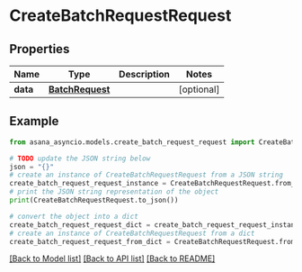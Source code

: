 # CreateBatchRequestRequest


## Properties

Name | Type | Description | Notes
------------ | ------------- | ------------- | -------------
**data** | [**BatchRequest**](BatchRequest.md) |  | [optional] 

## Example

```python
from asana_asyncio.models.create_batch_request_request import CreateBatchRequestRequest

# TODO update the JSON string below
json = "{}"
# create an instance of CreateBatchRequestRequest from a JSON string
create_batch_request_request_instance = CreateBatchRequestRequest.from_json(json)
# print the JSON string representation of the object
print(CreateBatchRequestRequest.to_json())

# convert the object into a dict
create_batch_request_request_dict = create_batch_request_request_instance.to_dict()
# create an instance of CreateBatchRequestRequest from a dict
create_batch_request_request_from_dict = CreateBatchRequestRequest.from_dict(create_batch_request_request_dict)
```
[[Back to Model list]](../README.md#documentation-for-models) [[Back to API list]](../README.md#documentation-for-api-endpoints) [[Back to README]](../README.md)


